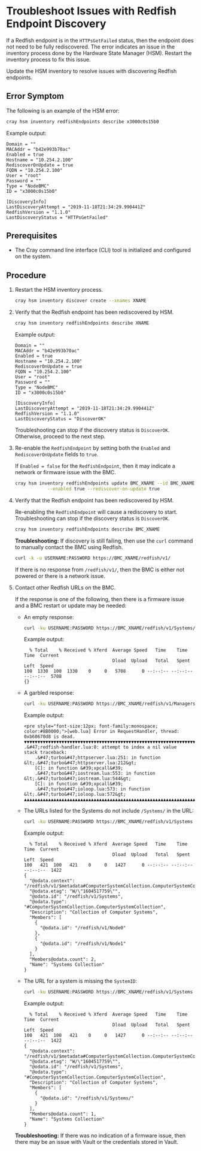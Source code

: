 # Troubleshoot Issues with Redfish Endpoint Discovery

If a Redfish endpoint is in the `HTTPsGetFailed` status, then the endpoint does not need to be fully rediscovered. The error indicates
an issue in the inventory process done by the Hardware State Manager \(HSM\). Restart the inventory process to fix this issue.

Update the HSM inventory to resolve issues with discovering Redfish endpoints.

## Error Symptom

The following is an example of the HSM error:

```bash
cray hsm inventory redfishEndpoints describe x3000c0s15b0
```

Example output:

```text
Domain = ""
MACAddr = "b42e993b70ac"
Enabled = true
Hostname = "10.254.2.100"
RediscoverOnUpdate = true
FQDN = "10.254.2.100"
User = "root"
Password = ""
Type = "NodeBMC"
ID = "x3000c0s15b0"

[DiscoveryInfo]
LastDiscoveryAttempt = "2019-11-18T21:34:29.990441Z"
RedfishVersion = "1.1.0"
LastDiscoveryStatus = "HTTPsGetFailed"
```

## Prerequisites

* The Cray command line interface \(CLI\) tool is initialized and configured on the system.

## Procedure

1. Restart the HSM inventory process.

    ```bash
    cray hsm inventory discover create --xnames XNAME
    ```

1. Verify that the Redfish endpoint has been rediscovered by HSM.

    ```bash
    cray hsm inventory redfishEndpoints describe XNAME
    ```

    Example output:

    ```text
    Domain = ""
    MACAddr = "b42e993b70ac"
    Enabled = true
    Hostname = "10.254.2.100"
    RediscoverOnUpdate = true
    FQDN = "10.254.2.100"
    User = "root"
    Password = ""
    Type = "NodeBMC"
    ID = "x3000c0s15b0"

    [DiscoveryInfo]
    LastDiscoveryAttempt = "2019-11-18T21:34:29.990441Z"
    RedfishVersion = "1.1.0"
    LastDiscoveryStatus = "DiscoverOK"
    ```

    Troubleshooting can stop if the discovery status is `DiscoverOK`. Otherwise, proceed to the next step.

1. Re-enable the `RedfishEndpoint` by setting both the `Enabled` and `RediscoverOnUpdate` fields to `true`.

    If `Enabled = false` for the `RedfishEndpoint`, then it may indicate a network or firmware issue with the BMC.

    ```bash
    cray hsm inventory redfishEndpoints update BMC_XNAME --id BMC_XNAME \
                --enabled true --rediscover-on-update true
    ```

1. Verify that the Redfish endpoint has been rediscovered by HSM.

    Re-enabling the `RedfishEndpoint` will cause a rediscovery to start. Troubleshooting can stop if the discovery status is `DiscoverOK`.

    ```bash
    cray hsm inventory redfishEndpoints describe BMC_XNAME
    ```

    **Troubleshooting:** If discovery is still failing, then use the `curl` command to manually contact the BMC using Redfish.

    ```bash
    curl -k -u USERNAME:PASSWORD https://BMC_XNAME/redfish/v1/
    ```

    If there is no response from `/redfish/v1/`, then the BMC is either not powered or there is a network issue.

1. Contact other Redfish URLs on the BMC.

    If the response is one of the following, then there is a firmware issue and a BMC restart or update may be needed:

    * An empty response:

        ```bash
        curl -ku USERNAME:PASSWORD https://BMC_XNAME/redfish/v1/Systems/Node0 | jq .
        ```

        Example output:

        ```text
          % Total    % Received % Xferd  Average Speed   Time    Time     Time  Current
                                         Dload  Upload   Total   Spent    Left  Speed
        100  1330  100  1330    0     0   5708      0 --:--:-- --:--:-- --:--:--  5708
        {}
        ```

    * A garbled response:

        ```bash
        curl -ku USERNAME:PASSWORD https://BMC_XNAME/redfish/v1/Managers/Self
        ```

        Example output:

        ```text
        <pre style="font-size:12px; font-family:monospace; color:#8B0000;">[web.lua] Error in RequestHandler, thread: 0xb60670d8 is dead.
        ▼▼▼▼▼▼▼▼▼▼▼▼▼▼▼▼▼▼▼▼▼▼▼▼▼▼▼▼▼▼▼▼▼▼▼▼▼▼▼▼▼▼▼▼▼▼▼▼▼▼▼▼▼▼▼▼▼▼▼▼▼▼▼▼▼▼▼▼▼▼▼▼▼▼▼▼▼▼▼▼
        .&#47;redfish-handler.lua:0: attempt to index a nil value
        stack traceback:
            .&#47;turbo&#47;httpserver.lua:251: in function &lt;.&#47;turbo&#47;httpserver.lua:212&gt;
            [C]: in function &#39;xpcall&#39;
            .&#47;turbo&#47;iostream.lua:553: in function &lt;.&#47;turbo&#47;iostream.lua:544&gt;
            [C]: in function &#39;xpcall&#39;
            .&#47;turbo&#47;ioloop.lua:573: in function &lt;.&#47;turbo&#47;ioloop.lua:572&gt;
        ▲▲▲▲▲▲▲▲▲▲▲▲▲▲▲▲▲▲▲▲▲▲▲▲▲▲▲▲▲▲▲▲▲▲▲▲▲▲▲▲▲▲▲▲▲▲▲▲▲▲▲▲▲▲▲▲▲▲▲▲▲▲▲▲▲▲▲▲▲▲▲▲▲▲▲▲▲▲▲▲</pre>
        ```

    * The URLs listed for the Systems do not include `/Systems/` in the URL:

        ```bash
        curl -ku USERNAME:PASSWORD https://BMC_XNAME/redfish/v1/Systems | jq .
        ```

        Example output:

        ```text
          % Total    % Received % Xferd  Average Speed   Time    Time     Time  Current
                                         Dload  Upload   Total   Spent    Left  Speed
        100   421  100   421    0     0   1427      0 --:--:-- --:--:-- --:--:--  1422
        {
          "@odata.context": "/redfish/v1/$metadata#ComputerSystemCollection.ComputerSystemCollection",
          "@odata.etag": "W/\"1604517759\"",
          "@odata.id": "/redfish/v1/Systems",
          "@odata.type": "#ComputerSystemCollection.ComputerSystemCollection",
          "Description": "Collection of Computer Systems",
          "Members": [
            {
              "@odata.id": "/redfish/v1/Node0"
            },
            {
              "@odata.id": "/redfish/v1/Node1"
            }
          ],
          "Members@odata.count": 2,
          "Name": "Systems Collection"
        }
        ```

    * The URL for a system is missing the `SystemID`:

        ```bash
        curl -ku USERNAME:PASSWORD https://BMC_XNAME/redfish/v1/Systems | jq .
        ```

        Example output:

        ```text
          % Total    % Received % Xferd  Average Speed   Time    Time     Time  Current
                                         Dload  Upload   Total   Spent    Left  Speed
        100   421  100   421    0     0   1427      0 --:--:-- --:--:-- --:--:--  1422
        {
          "@odata.context": "/redfish/v1/$metadata#ComputerSystemCollection.ComputerSystemCollection",
          "@odata.etag": "W/\"1604517759\"",
          "@odata.id": "/redfish/v1/Systems",
          "@odata.type": "#ComputerSystemCollection.ComputerSystemCollection",
          "Description": "Collection of Computer Systems",
          "Members": [
            {
              "@odata.id": "/redfish/v1/Systems/"
            }
          ],
          "Members@odata.count": 1,
          "Name": "Systems Collection"
        }
        ```

    **Troubleshooting:** If there was no indication of a firmware issue, then there may be an issue with Vault or the credentials stored in Vault.
